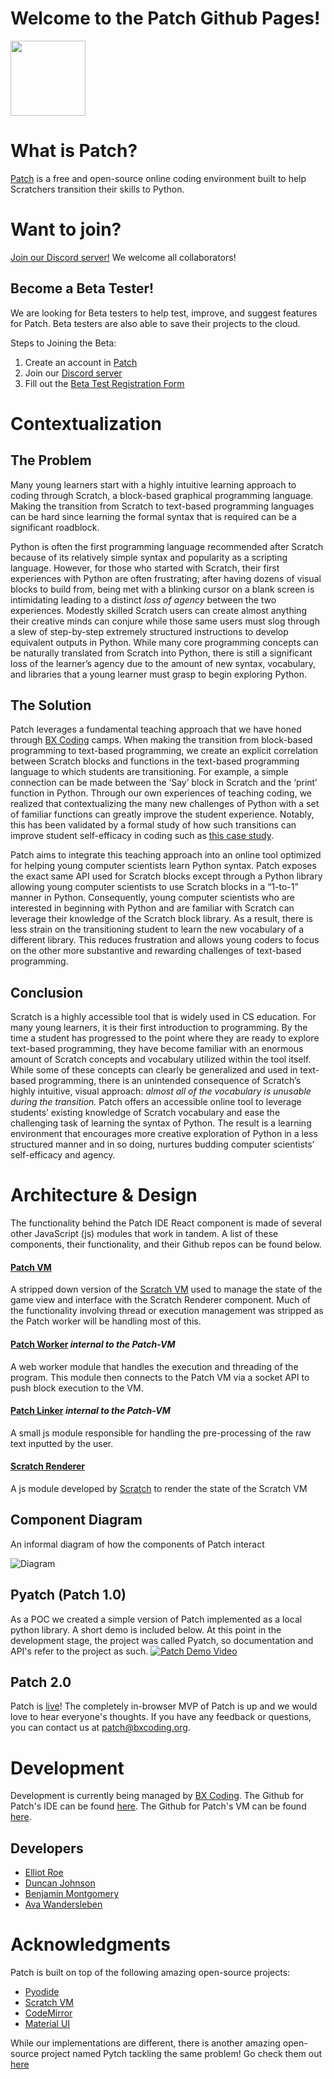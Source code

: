 # Welcome to the Patch Github Pages!

<img src="https://bxcoding.org/wp-content/uploads/2023/07/94b695b8ef1123544cf202aa95af32f0.png" width="120">

# What is Patch?

[Patch](https://codepatch.org/) is a free and open-source online coding environment built to help Scratchers transition their skills to Python.

# Want to join?

[Join our Discord server!](https://discord.gg/c9WS6vuKUM) We welcome all collaborators!

## Become a Beta Tester!
We are looking for Beta testers to help test, improve, and suggest features for Patch. Beta testers are also able to save their projects to the cloud.

Steps to Joining the Beta:
1. Create an account in [Patch](https://codepatch.org/)
2. Join our [Discord server](https://discord.gg/c9WS6vuKUM)
3. Fill out the [Beta Test Registration Form](https://forms.gle/dhfJ7WaBM4udncc58)

# Contextualization

## The Problem

Many young learners start with a highly intuitive learning approach to coding through Scratch, a block-based graphical programming language.  Making the transition from Scratch to text-based programming languages can be hard since learning the formal syntax that is required can be a significant roadblock.

Python is often the first programming language recommended after Scratch because of its relatively simple syntax and popularity as a scripting language. However, for those who started with Scratch, their first experiences with Python are often frustrating; after having dozens of visual blocks to build from, being met with a blinking cursor on a blank screen is intimidating leading to a distinct *loss of agency* between the two experiences. Modestly skilled Scratch users can create almost anything their creative minds can conjure while those same users must slog through a slew of step-by-step extremely structured instructions to develop equivalent outputs in Python. While many core programming concepts can be naturally translated from Scratch into Python, there is still a significant loss of the learner’s agency due to the amount of new syntax, vocabulary, and libraries that a young learner must grasp to begin exploring Python.
 

## The Solution

Patch leverages a fundamental teaching approach that we have honed through [BX Coding](https://bxcoding.com) camps. When making the transition from block-based programming to text-based programming, we create an explicit correlation between Scratch blocks and functions in the text-based programming language to which students are transitioning. For example, a simple connection can be made between the ‘Say’ block in Scratch and the ‘print’ function in Python. Through our own experiences of teaching coding, we realized that contextualizing the many new challenges of Python with a set of familiar functions can greatly improve the student experience. Notably, this has been validated by a formal study of how such transitions can improve student self-efficacy in coding such as [this case study](https://doi.org/10.1080/26939169.2022.2090467). 

Patch aims to integrate this teaching approach into an online tool optimized for helping young computer scientists learn Python syntax. Patch exposes the exact same API used for Scratch blocks except through a Python library allowing young computer scientists to use Scratch blocks in a “1-to-1” manner  in Python. Consequently, young computer scientists who are interested in beginning with Python and are familiar with Scratch can leverage their knowledge of the Scratch block library. As a result, there is less strain on the transitioning student to learn the new vocabulary of a different library. This reduces frustration and allows young coders to focus on the other more substantive and rewarding challenges of text-based programming.


## Conclusion

Scratch is a highly accessible tool that is widely used in CS education. For many young learners, it is their first introduction to programming. By the time a student has progressed to the point where they are ready to explore text-based programming, they have become familiar with an enormous amount of Scratch concepts and vocabulary utilized within the tool itself. While some of these concepts can clearly be generalized and used in text-based programming, there is an unintended consequence of Scratch’s highly intuitive, visual approach: *almost all of the vocabulary is unusable during the transition.* Patch offers an accessible online tool to leverage students’ existing knowledge of Scratch vocabulary and ease the challenging task of learning the syntax of Python. The result is a learning environment that encourages more creative exploration of Python in a less structured manner and in so doing, nurtures budding computer scientists’ self-efficacy and agency.

# Architecture & Design

The functionality behind the Patch IDE React component is made of several other JavaScript (js) modules that work in tandem. A list of these components, their functionality, and their Github repos can be found below.

#### [Patch VM](https://github.com/BX-Coding/pyatch-vm)

A stripped down version of the [Scratch VM](https://github.com/LLK/scratch-vm) used to manage the state of the game view and interface with the Scratch Renderer component. Much of the functionality involving thread or execution management was stripped as the Patch worker will be handling most of this.

#### [Patch Worker](https://github.com/BX-Coding/pyatch-worker) *internal to the Patch-VM*

A web worker module that handles the execution and threading of the program. This module then connects to the Patch VM via a socket API to push block execution to the VM.

#### [Patch Linker](https://github.com/BX-Coding/pyatch-linker) *internal to the Patch-VM*

A small js module responsible for handling the pre-processing of the raw text inputted by the user.

#### [Scratch Renderer](https://github.com/LLK/scratch-render)

A js module developed by [Scratch](https://github.com/LLK) to render the state of the Scratch VM

## Component Diagram

An informal diagram of how the components of Patch interact

![Diagram](https://bxcoding.org/wp-content/uploads/2023/02/Pyatch-2.0-Component-Diagram-2.jpg)

## Pyatch (Patch 1.0)

As a POC we created a simple version of Patch implemented as a local python library. A short demo is included below. At this point in the development stage, the project was called Pyatch, so documentation and API's refer to the project as such.
[![Patch Demo Video](http://img.youtube.com/vi/imWmAzWxp38/0.jpg)](http://www.youtube.com/watch?v=imWmAzWxp38 "Patch Quick Demo 1.0")

## Patch 2.0

Patch is [live](https://codepatch.org/)! The completely in-browser MVP of Patch is up and we would love to hear everyone's thoughts. If you have any feedback or questions, you can contact us at patch@bxcoding.org.

# Development

Development is currently being managed by [BX Coding](https://bxcoding.org). The Github for Patch's IDE can be found [here](https://github.com/BX-Coding/pyatch-react-ide). The Github for Patch's VM can be found [here](https://github.com/BX-Coding/pyatch-vm).

## Developers

- [Elliot Roe](https://github.com/ElliotRoe)
- [Duncan Johnson](https://github.com/DuncanAJohnson)
- [Benjamin Montgomery](https://github.com/benmontycomputer)
- [Ava Wandersleben](https://github.com/Snoopy219)

# Acknowledgments

Patch is built on top of the following amazing open-source projects:
- [Pyodide](https://pyodide.org/en/stable/)
- [Scratch VM](https://github.com/scratchfoundation/scratch-vm)
- [CodeMirror](https://codemirror.net/)
- [Material UI](https://mui.com/)

While our implementations are different, there is another amazing open-source project named Pytch tackling the same problem! Go check them out [here](https://www.pytch.org/app/)
